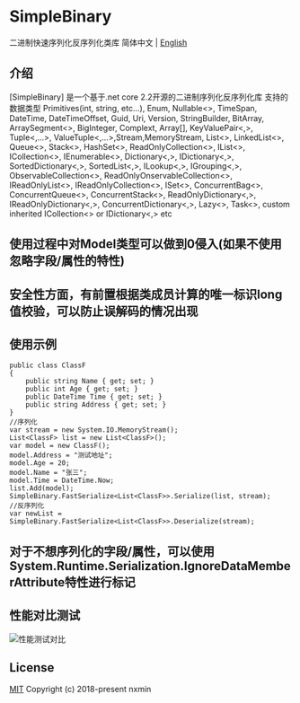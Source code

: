 # SimpleBinary
二进制快速序列化反序列化类库
简体中文 | [English](./README.en.md)


## 介绍
[SimpleBinary] 是一个基于.net core 2.2开源的二进制序列化反序列化库
支持的数据类型
Primitives(int, string, etc...), Enum, Nullable<>, 
TimeSpan, DateTime, DateTimeOffset, Guid, Uri, Version, StringBuilder, 
BitArray, ArraySegment<>, BigInteger, Complext, Array[],
KeyValuePair<,>, Tuple<,...>, ValueTuple<,...>,Stream,MemoryStream,
 List<>, LinkedList<>, Queue<>, Stack<>, HashSet<>, ReadOnlyCollection<>, 
 IList<>, ICollection<>, IEnumerable<>, Dictionary<,>, IDictionary<,>, 
 SortedDictionary<,>, SortedList<,>, ILookup<,>, IGrouping<,>, ObservableCollection<>,
 ReadOnlyOnservableCollection<>, IReadOnlyList<>, IReadOnlyCollection<>, ISet<>,
 ConcurrentBag<>, ConcurrentQueue<>, ConcurrentStack<>, ReadOnlyDictionary<,>, 
 IReadOnlyDictionary<,>, ConcurrentDictionary<,>, Lazy<>, Task<>, 
 custom inherited ICollection<> or IDictionary<,> etc
 
## 使用过程中对Model类型可以做到0侵入(如果不使用忽略字段/属性的特性)
## 安全性方面，有前置根据类成员计算的唯一标识long值校验，可以防止误解码的情况出现
## 使用示例
    public class ClassF
    {
        public string Name { get; set; }
        public int Age { get; set; }
        public DateTime Time { get; set; }
        public string Address { get; set; }
    }
	//序列化
	var stream = new System.IO.MemoryStream();
	List<ClassF> list = new List<ClassF>();
	var model = new ClassF();
	model.Address = "测试地址";
	model.Age = 20;
	model.Name = "张三";
	model.Time = DateTime.Now;
	list.Add(model);
	SimpleBinary.FastSerialize<List<ClassF>>.Serialize(list, stream);
	//反序列化
	var newList = SimpleBinary.FastSerialize<List<ClassF>>.Deserialize(stream);
## 对于不想序列化的字段/属性，可以使用System.Runtime.Serialization.IgnoreDataMemberAttribute特性进行标记

## 性能对比测试

![性能测试对比](https://github.com/Longzhiwu2015/SimpleBinary/blob/master/test.png)

## License

[MIT](https://github.com/mgbq/nx-admin/blob/master/LICENSE)
Copyright (c) 2018-present nxmin
